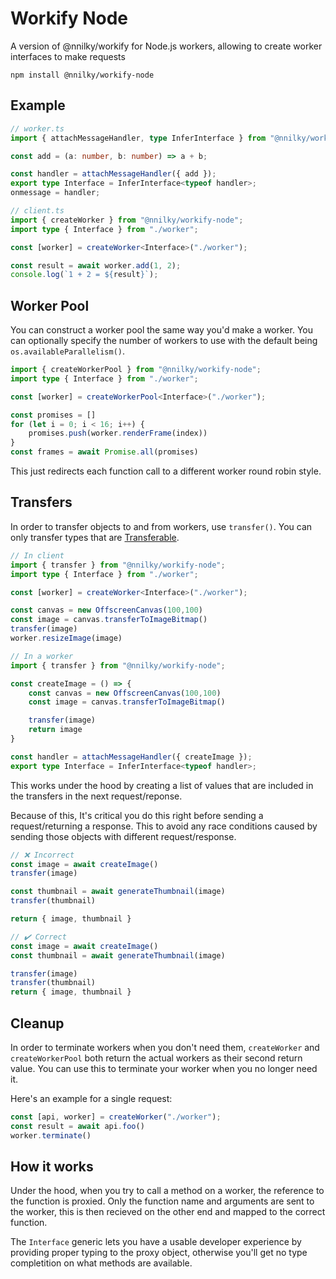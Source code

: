 # Workify Node

A version of @nnilky/workify for Node.js workers, allowing to create worker interfaces to make requests

```shell
npm install @nnilky/workify-node
```

## Example

```ts
// worker.ts
import { attachMessageHandler, type InferInterface } from "@nnilky/workify-node";

const add = (a: number, b: number) => a + b;

const handler = attachMessageHandler({ add });
export type Interface = InferInterface<typeof handler>;
onmessage = handler;
```

```ts
// client.ts
import { createWorker } from "@nnilky/workify-node";
import type { Interface } from "./worker";

const [worker] = createWorker<Interface>("./worker");

const result = await worker.add(1, 2);
console.log(`1 + 2 = ${result}`);
```

## Worker Pool

You can construct a worker pool the same way you'd make a worker. You can optionally specify the number of workers to use with the default being `os.availableParallelism()`.

```ts
import { createWorkerPool } from "@nnilky/workify-node";
import type { Interface } from "./worker";

const [worker] = createWorkerPool<Interface>("./worker");

const promises = []
for (let i = 0; i < 16; i++) {
    promises.push(worker.renderFrame(index))
}
const frames = await Promise.all(promises)
```

This just redirects each function call to a different worker round robin style.

## Transfers

In order to transfer objects to and from workers, use `transfer()`. You can only transfer types that are [Transferable](https://developer.mozilla.org/en-US/docs/Web/API/Web_Workers_API/Transferable_objects#supported_objects).

```ts
// In client
import { transfer } from "@nnilky/workify-node";
import type { Interface } from "./worker";

const [worker] = createWorker<Interface>("./worker");

const canvas = new OffscreenCanvas(100,100)
const image = canvas.transferToImageBitmap()
transfer(image)
worker.resizeImage(image)
```

```ts
// In a worker
import { transfer } from "@nnilky/workify-node";

const createImage = () => {
    const canvas = new OffscreenCanvas(100,100)
    const image = canvas.transferToImageBitmap()

    transfer(image)
    return image
}

const handler = attachMessageHandler({ createImage });
export type Interface = InferInterface<typeof handler>;
```

This works under the hood by creating a list of values that are included in the transfers in the next request/reponse.

Because of this, It's critical you do this right before sending a request/returning a response. This to avoid any race conditions caused by sending those objects with different request/response.

```ts
// ❌ Incorrect
const image = await createImage()
transfer(image)

const thumbnail = await generateThumbnail(image)
transfer(thumbnail)

return { image, thumbnail }

// ✔️ Correct
const image = await createImage()
const thumbnail = await generateThumbnail(image)

transfer(image)
transfer(thumbnail)
return { image, thumbnail }
```

## Cleanup

In order to terminate workers when you don't need them, `createWorker` and `createWorkerPool` both return the actual workers as their second return value. You can use this to terminate your worker when you no longer need it.

Here's an example for a single request:

```ts
const [api, worker] = createWorker("./worker");
const result = await api.foo()
worker.terminate()
```

## How it works

Under the hood, when you try to call a method on a worker, the reference to the function is proxied. Only the function name and arguments are sent to the worker, this is then recieved on the other end and mapped to the correct function.

The `Interface` generic lets you have a usable developer experience by providing proper typing to the proxy object, otherwise you'll get no type completition on what methods are available.

